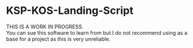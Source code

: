 # KSP-KOS-Landing-Script
THIS IS A WORK IN PROGRESS.  
You can sue this software to learn from but I do not recommend using as a base for a project as this is very unreliable.
